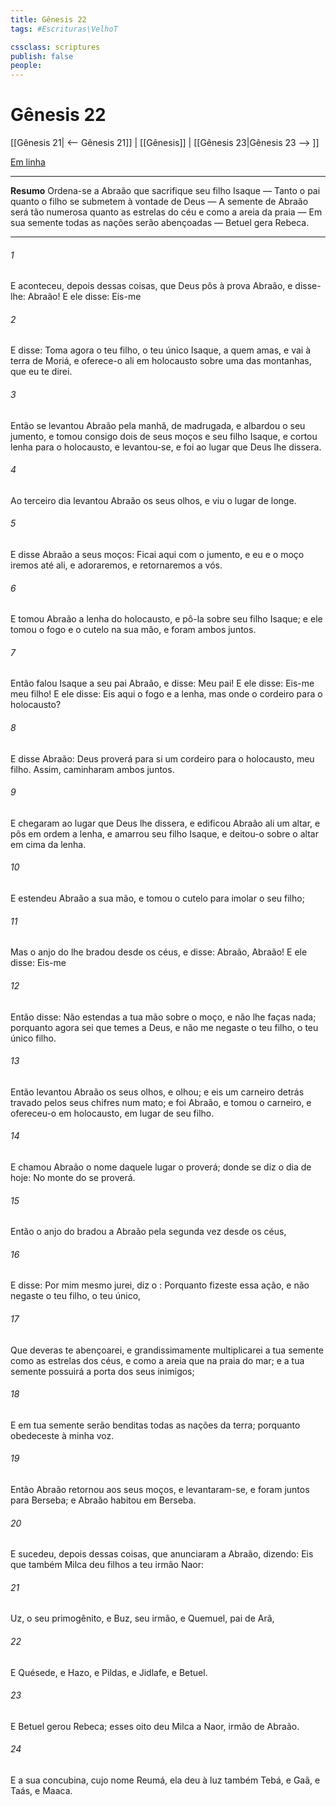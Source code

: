 ```yaml
---
title: Gênesis 22
tags: #Escrituras\VelhoT

cssclass: scriptures
publish: false
people:
---
```


# Gênesis 22
[[Gênesis 21| <-- Gênesis 21]] | [[Gênesis]] | [[Gênesis 23|Gênesis 23 --> ]]

[Em linha](https://churchofjesuschrist.org/study/scriptures/ot/gen/22?lang=por)

---
__Resumo__
Ordena-se a Abraão que sacrifique seu filho Isaque — Tanto o pai quanto o filho se submetem à vontade de Deus — A semente de Abraão será tão numerosa quanto as estrelas do céu e como a areia da praia — Em sua semente todas as nações serão abençoadas — Betuel gera Rebeca.

---
###### 1 
E aconteceu, depois dessas coisas, que Deus pôs à prova Abraão, e disse-lhe: Abraão! E ele disse: Eis-me 

###### 2 
E disse: Toma agora o teu filho, o teu único  Isaque, a quem amas, e vai à terra de Moriá, e oferece-o ali em holocausto sobre uma das montanhas, que eu te direi.

###### 3 
Então se levantou Abraão pela manhã, de madrugada, e albardou o seu jumento, e tomou consigo dois de seus moços e seu filho Isaque, e cortou lenha para o holocausto, e levantou-se, e foi ao lugar que Deus lhe dissera.

###### 4 
Ao terceiro dia levantou Abraão os seus olhos, e viu o lugar de longe.

###### 5 
E disse Abraão a seus moços: Ficai aqui com o jumento, e eu e o moço iremos até ali, e adoraremos, e retornaremos a vós.

###### 6 
E tomou Abraão a lenha do holocausto, e pô-la sobre seu filho Isaque; e ele tomou o fogo e o cutelo na sua mão, e foram ambos juntos.

###### 7 
Então falou Isaque a seu pai Abraão, e disse: Meu pai! E ele disse: Eis-me  meu filho! E ele disse: Eis aqui o fogo e a lenha, mas onde  o cordeiro para o holocausto?

###### 8 
E disse Abraão: Deus proverá para si um cordeiro para o holocausto, meu filho. Assim, caminharam ambos juntos.

###### 9 
E chegaram ao lugar que Deus lhe dissera, e edificou Abraão ali um altar, e pôs em ordem a lenha, e amarrou seu filho Isaque, e deitou-o sobre o altar em cima da lenha.

###### 10 
E estendeu Abraão a sua mão, e tomou o cutelo para imolar o seu filho;

###### 11 
Mas o anjo do  lhe bradou desde os céus, e disse: Abraão, Abraão! E ele disse: Eis-me 

###### 12 
Então disse: Não estendas a tua mão sobre o moço, e não lhe faças nada; porquanto agora sei que temes a Deus, e não me negaste o teu filho, o teu único filho.

###### 13 
Então levantou Abraão os seus olhos, e olhou; e eis um carneiro detrás  travado pelos seus chifres num mato; e foi Abraão, e tomou o carneiro, e ofereceu-o em holocausto, em lugar de seu filho.

###### 14 
E chamou Abraão o nome daquele lugar o  proverá; donde se diz  o dia de hoje: No monte do  se proverá.

###### 15 
Então o anjo do  bradou a Abraão pela segunda vez desde os céus,

###### 16 
E disse: Por mim mesmo jurei, diz o : Porquanto fizeste essa ação, e não negaste o teu filho, o teu único,

###### 17 
Que deveras te abençoarei, e grandissimamente multiplicarei a tua semente como as estrelas dos céus, e como a areia que  na praia do mar; e a tua semente possuirá a porta dos seus inimigos;

###### 18 
E em tua semente serão benditas todas as nações da terra; porquanto obedeceste à minha voz.

###### 19 
Então Abraão retornou aos seus moços, e levantaram-se, e foram juntos para Berseba; e Abraão habitou em Berseba.

###### 20 
E sucedeu, depois dessas coisas, que anunciaram a Abraão, dizendo: Eis que também Milca deu filhos a teu irmão Naor:

###### 21 
Uz, o seu primogênito, e Buz, seu irmão, e Quemuel, pai de Arã,

###### 22 
E Quésede, e Hazo, e Pildas, e Jidlafe, e Betuel.

###### 23 
E Betuel gerou Rebeca; esses oito deu Milca a Naor, irmão de Abraão.

###### 24 
E a sua concubina, cujo nome  Reumá, ela deu à luz também Tebá, e Gaã, e Taás, e Maaca.

